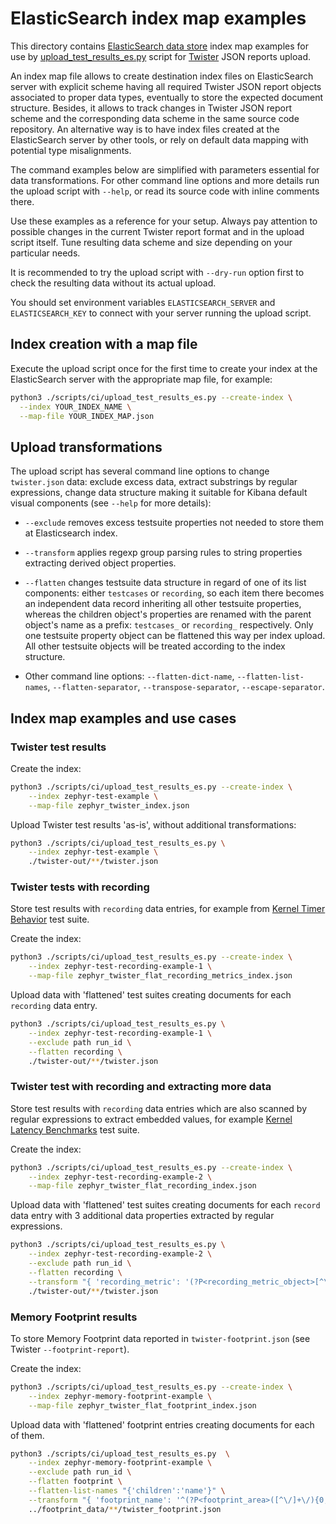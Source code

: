 # ElasticSearch index map examples

This directory contains [ElasticSearch data store](https://github.com/elastic/elasticsearch)
index map examples for use by [upload_test_results_es.py](../upload_test_results_es.py)
script for [Twister](https://docs.zephyrproject.org/latest/develop/test/twister.html)
JSON reports upload.

An index map file allows to create destination index files on ElasticSearch server
with explicit scheme having all required Twister JSON report objects associated
to proper data types, eventually to store the expected document structure.
Besides, it allows to track changes in Twister JSON report scheme
and the corresponding data scheme in the same source code repository.
An alternative way is to have index files created at the ElasticSearch server
by other tools, or rely on default data mapping with potential type misalignments.

The command examples below are simplified with parameters essential for data transformations.
For other command line options and more details run the upload script with `--help`,
or read its source code with inline comments there.

Use these examples as a reference for your setup. Always pay attention to possible changes
in the current Twister report format and in the upload script itself.
Tune resulting data scheme and size depending on your particular needs.

It is recommended to try the upload script with `--dry-run` option first
to check the resulting data without its actual upload.

You should set environment variables `ELASTICSEARCH_SERVER` and `ELASTICSEARCH_KEY`
to connect with your server running the upload script.


## Index creation with a map file

Execute the upload script once for the first time to create your index at the ElasticSearch
server with the appropriate map file, for example:
```bash
python3 ./scripts/ci/upload_test_results_es.py --create-index \
  --index YOUR_INDEX_NAME \
  --map-file YOUR_INDEX_MAP.json
```


## Upload transformations

The upload script has several command line options to change `twister.json` data:
exclude excess data, extract substrings by regular expressions, change data structure
making it suitable for Kibana default visual components
(see `--help` for more details):

* `--exclude` removes excess testsuite properties not needed to store them
  at Elasticsearch index.

* `--transform` applies regexp group parsing rules to string properties extracting
  derived object properties.

* `--flatten` changes testsuite data structure in regard of one of its list components:
  either `testcases` or `recording`, so each item there becomes an independent data record
  inheriting all other testsuite properties, whereas the children object's properties
  are renamed with the parent object's name as a prefix:
  `testcases_` or `recording_` respectively.
  Only one testsuite property object can be flattened this way per index upload.
  All other testsuite objects will be treated according to the index structure.

* Other command line options: `--flatten-dict-name`, `--flatten-list-names`,
`--flatten-separator`, `--transpose-separator`, `--escape-separator`.


## Index map examples and use cases


### Twister test results

Create the index:
```bash
python3 ./scripts/ci/upload_test_results_es.py --create-index \
    --index zephyr-test-example \
    --map-file zephyr_twister_index.json
```

Upload Twister test results 'as-is', without additional transformations:
```bash
python3 ./scripts/ci/upload_test_results_es.py \
    --index zephyr-test-example \
    ./twister-out/**/twister.json
```


### Twister tests with recording

Store test results with `recording` data entries, for example from
[Kernel Timer Behavior](https://github.com/zephyrproject-rtos/zephyr/tree/main/tests/kernel/timer/timer_behavior)
test suite.

Create the index:
```bash
python3 ./scripts/ci/upload_test_results_es.py --create-index \
    --index zephyr-test-recording-example-1 \
    --map-file zephyr_twister_flat_recording_metrics_index.json
```

Upload data with 'flattened' test suites creating documents for each `recording` data entry.
```bash
python3 ./scripts/ci/upload_test_results_es.py \
    --index zephyr-test-recording-example-1 \
    --exclude path run_id \
    --flatten recording \
    ./twister-out/**/twister.json
```


### Twister test with recording and extracting more data

Store test results with `recording` data entries which are also scanned by regular expressions
to extract embedded values, for example
[Kernel Latency Benchmarks](https://github.com/zephyrproject-rtos/zephyr/tree/main/tests/benchmarks/latency_measure)
test suite.

Create the index:
```bash
python3 ./scripts/ci/upload_test_results_es.py --create-index \
    --index zephyr-test-recording-example-2 \
    --map-file zephyr_twister_flat_recording_index.json
```

Upload data with 'flattened' test suites creating documents for each `record` data entry
with 3 additional data properties extracted by regular expressions.
```bash
python3 ./scripts/ci/upload_test_results_es.py \
    --index zephyr-test-recording-example-2 \
    --exclude path run_id \
    --flatten recording \
    --transform "{ 'recording_metric': '(?P<recording_metric_object>[^\.]+)\.(?P<recording_metric_action>[^\.]+)\.(?P<recording_metric_details>[^ -]+)' }" \
    ./twister-out/**/twister.json
```


### Memory Footprint results

To store Memory Footprint data reported in `twister-footprint.json` (see Twister `--footprint-report`).

Create the index:
```bash
python3 ./scripts/ci/upload_test_results_es.py --create-index \
    --index zephyr-memory-footprint-example \
    --map-file zephyr_twister_flat_footprint_index.json
```

Upload data with 'flattened' footprint entries creating documents for each of them.
```bash
python3 ./scripts/ci/upload_test_results_es.py  \
    --index zephyr-memory-footprint-example \
    --exclude path run_id \
    --flatten footprint \
    --flatten-list-names "{'children':'name'}" \
    --transform "{ 'footprint_name': '^(?P<footprint_area>([^\/]+\/){0,2})(?P<footprint_path>([^\/]*\/)*)(?P<footprint_symbol>[^\/]*)$' }" \
    ../footprint_data/**/twister_footprint.json
```
